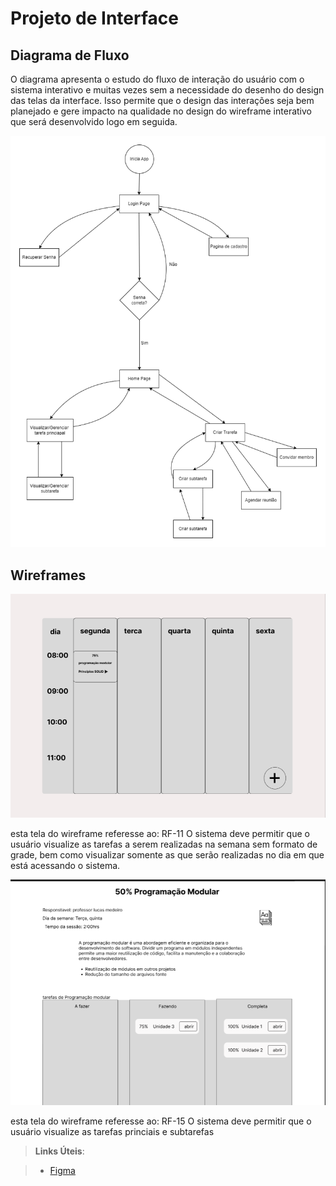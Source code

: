 # Projeto de Interface

## Diagrama de Fluxo

O diagrama apresenta o estudo do fluxo de interação do usuário com o sistema interativo e  muitas vezes sem a necessidade do desenho do design das telas da interface. Isso permite que o design das interações seja bem planejado e gere impacto na qualidade no design do wireframe interativo que será desenvolvido logo em seguida.



![Exemplo de Diagrama de Fluxo](imgs/Diagrama%20de%20fluxo%20DQ.drawio.png)


## Wireframes

![alt text](imgs/homePage.png)

esta tela do wireframe referesse ao: RF-11 O sistema deve permitir que o usuário visualize as tarefas a serem realizadas na semana sem formato de grade, bem como visualizar somente as que serão realizadas no dia em que está acessando o sistema.

![alt text](imgs/visualizacaoTarfa.png)

esta tela do wireframe referesse ao: RF-15 O sistema deve permitir que o usuário visualize as tarefas princiais e subtarefas



> **Links Úteis**:

> - [Figma](https://www.figma.com/)